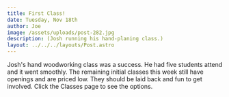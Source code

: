 ```yaml
---
title: First Class!
date: Tuesday, Nov 18th
author: Joe
image: /assets/uploads/post-282.jpg
description: (Josh running his hand-planing class.)
layout: ../../../layouts/Post.astro
---
```


Josh's hand woodworking class was a success.  He had five students attend and  it went smoothly.  The remaining initial classes this week still have openings and are priced low.  They should be laid back and fun to get involved.  Click the Classes page to see the options.
